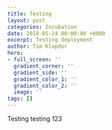 ```yaml
---
title: Testing
layout: post
categories: Incubation
date: 2018-05-24 00:00:00 +0000
excerpt: Testing deployment
author: Tim Klapdor
hero:
- full_screen: ''
  gradient_corner: ''
  gradient_side: ''
  gradient_color_1: ''
  gradient_color_2: ''
  image: ''
tags: []
---
```

Testing testing 123